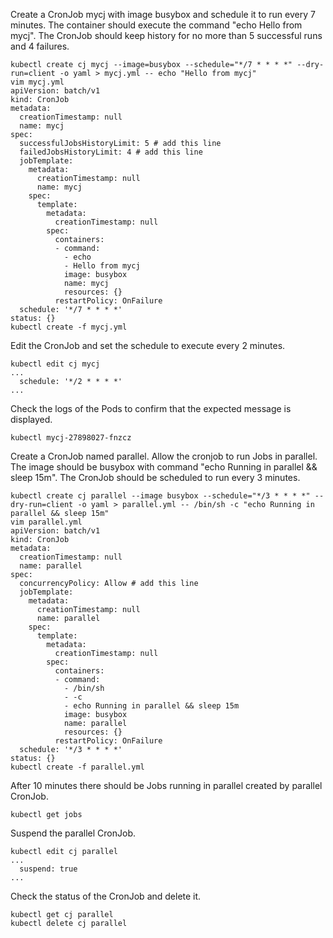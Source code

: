 Create a CronJob mycj with image busybox and schedule it to run every 7 minutes.
The container should execute the command "echo Hello from mycj".
The CronJob should keep history for no more than 5 successful runs and 4 failures.
```
kubectl create cj mycj --image=busybox --schedule="*/7 * * * *" --dry-run=client -o yaml > mycj.yml -- echo "Hello from mycj"
vim mycj.yml
apiVersion: batch/v1
kind: CronJob
metadata:
  creationTimestamp: null
  name: mycj
spec:
  successfulJobsHistoryLimit: 5 # add this line
  failedJobsHistoryLimit: 4 # add this line
  jobTemplate:
    metadata:
      creationTimestamp: null
      name: mycj
    spec:
      template:
        metadata:
          creationTimestamp: null
        spec:
          containers:
          - command:
            - echo
            - Hello from mycj
            image: busybox
            name: mycj
            resources: {}
          restartPolicy: OnFailure
  schedule: '*/7 * * * *'
status: {}
kubectl create -f mycj.yml
```

Edit the CronJob and set the schedule to execute every 2 minutes.
```
kubectl edit cj mycj
...
  schedule: '*/2 * * * *'
...
```

Check the logs of the Pods to confirm that the expected message is displayed.
```
kubectl mycj-27898027-fnzcz
```

Create a CronJob named parallel. Allow the cronjob to run Jobs in parallel. The image should be busybox with command "echo Running in parallel && sleep 15m".
The CronJob should be scheduled to run every 3 minutes.
```
kubectl create cj parallel --image busybox --schedule="*/3 * * * *" --dry-run=client -o yaml > parallel.yml -- /bin/sh -c "echo Running in parallel && sleep 15m"
vim parallel.yml
apiVersion: batch/v1
kind: CronJob
metadata:
  creationTimestamp: null
  name: parallel
spec:
  concurrencyPolicy: Allow # add this line
  jobTemplate:
    metadata:
      creationTimestamp: null
      name: parallel
    spec:
      template:
        metadata:
          creationTimestamp: null
        spec:
          containers:
          - command:
            - /bin/sh
            - -c
            - echo Running in parallel && sleep 15m
            image: busybox
            name: parallel
            resources: {}
          restartPolicy: OnFailure
  schedule: '*/3 * * * *'
status: {}
kubectl create -f parallel.yml
```

After 10 minutes there should be Jobs running in parallel created by parallel CronJob.
```
kubectl get jobs
```

Suspend the parallel CronJob.
```
kubectl edit cj parallel
...
  suspend: true
...
```

Check the status of the CronJob and delete it.
```
kubectl get cj parallel
kubectl delete cj parallel
```

